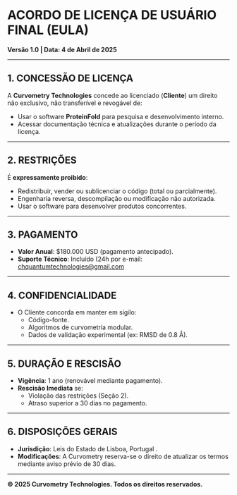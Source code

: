 # ACORDO DE LICENÇA DE USUÁRIO FINAL (EULA)  
**Versão 1.0 | Data: 4 de Abril de 2025**  

---

## 1. **CONCESSÃO DE LICENÇA**  
A **Curvometry Technologies** concede ao licenciado (**Cliente**) um direito não exclusivo, não transferível e revogável de:  
- Usar o software **ProteinFold** para pesquisa e desenvolvimento interno.  
- Acessar documentação técnica e atualizações durante o período da licença.  

---

## 2. **RESTRIÇÕES**  
É **expressamente proibido**:  
- Redistribuir, vender ou sublicenciar o código (total ou parcialmente).  
- Engenharia reversa, descompilação ou modificação não autorizada.  
- Usar o software para desenvolver produtos concorrentes.  

---

## 3. **PAGAMENTO**  
- **Valor Anual**: $180.000 USD (pagamento antecipado).  
- **Suporte Técnico**: Incluído (24h por e-mail: chquantumtechnologies@gmail.com  

---

## 4. **CONFIDENCIALIDADE**  
- O Cliente concorda em manter em sigilo:  
  - Código-fonte.  
  - Algoritmos de curvometria modular.  
  - Dados de validação experimental (ex: RMSD de 0.8 Å).  

---

## 5. **DURAÇÃO E RESCISÃO**  
- **Vigência**: 1 ano (renovável mediante pagamento).  
- **Rescisão Imediata** se:  
  - Violação das restrições (Seção 2).  
  - Atraso superior a 30 dias no pagamento.  

---

## 6. **DISPOSIÇÕES GERAIS**  
- **Jurisdição**: Leis do Estado de Lisboa, Portugal .  
- **Modificações**: A Curvometry reserva-se o direito de atualizar os termos mediante aviso prévio de 30 dias.  

---

**© 2025 Curvometry Technologies. Todos os direitos reservados.**
